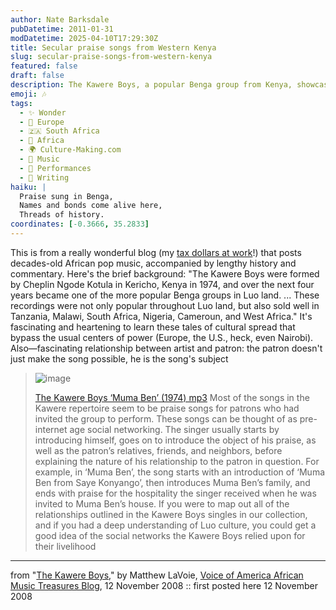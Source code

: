 ```yaml
---
author: Nate Barksdale
pubDatetime: 2011-01-31
modDatetime: 2025-04-10T17:29:30Z
title: Secular praise songs from Western Kenya
slug: secular-praise-songs-from-western-kenya
featured: false
draft: false
description: The Kawere Boys, a popular Benga group from Kenya, showcase the interwoven relationships between artist and patron through music in Luo culture.
emoji: 🎶
tags:
  - ✨ Wonder
  - 🍷 Europe
  - 🇿🇦 South Africa
  - 🦁 Africa
  - 🌍 Culture-Making.com
  - 🎵 Music
  - 🎤 Performances
  - 📝 Writing
haiku: |
  Praise sung in Benga,  
  Names and bonds come alive here,  
  Threads of history.
coordinates: [-0.3666, 35.2833]
---
```


This is from a really wonderful blog (my [tax dollars at work](http://web.archive.org/web/20091119141211/http://www.voanews.com/english/Africa/blog/)!) that posts decades-old African pop music, accompanied by lengthy history and commentary. Here's the brief background: "The Kawere Boys were formed by Cheplin Ngode Kotula in Kericho, Kenya in 1974, and over the next four years became one of the more popular Benga groups in Luo land. ... These recordings were not only popular throughout Luo land, but also sold well in Tanzania, Malawi, South Africa, Nigeria, Cameroun, and West Africa." It's fascinating and heartening to learn these tales of cultural spread that bypass the usual centers of power (Europe, the U.S., heck, even Nairobi). Also—fascinating relationship between artist and patron: the patron doesn't just make the song possible, he is the song's subject

> ![image](http://culture-making.com/media/pd_africanblog_kaweremuma.jpg)
>
> [The Kawere Boys ‘Muma Ben’ (1974) mp3](https://www.google.com/search?q=%22The%20Kawere%20Boys%20%E2%80%98Muma%20Ben%E2%80%99%20%281974%29%20mp3%22%20voanews.com)
> Most of the songs in the Kawere repertoire seem to be praise songs for patrons who had invited the group to perform. These songs can be thought of as pre-internet age social networking. The singer usually starts by introducing himself, goes on to introduce the object of his praise, as well as the patron’s relatives, friends, and neighbors, before explaining the nature of his relationship to the patron in question. For example, in ‘Muma Ben’, the song starts with an introduction of ‘Muma Ben from Saye Konyango’, then introduces Muma Ben’s family, and ends with praise for the hospitality the singer received when he was invited to Muma Ben’s house. If you were to map out all of the relationships outlined in the Kawere Boys singles in our collection, and if you had a deep understanding of Luo culture, you could get a good idea of the social networks the Kawere Boys relied upon for their livelihood

---

from "[The Kawere Boys](http://www.voanews.com/english/africa/blog/index.cfm?mode=entry&entry=9176649F-F9A9-411F-29F74F07F256F725)," by Matthew LaVoie, [Voice of America African Music Treasures Blog](http://www.voanews.com/english/africa/blog/index.cfm?mode=entry&entry=9176649F-F9A9-411F-29F74F07F256F725), 12 November 2008 :: first posted here 12 November 2008
